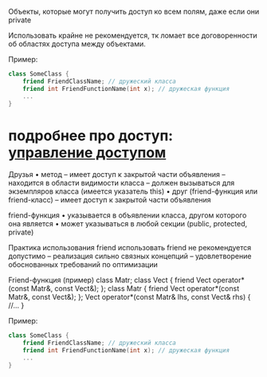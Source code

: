 
Объекты, которые могут получить доступ ко всем полям, даже если они private

Использовать крайне не рекомендуется, тк ломает все договоренности об областях доступа между объектами.

Пример:
```cpp
class SomeClass {
    friend FriendClassName; // дружеский класса
    friend int FriendFunctionName(int x); // дружеская функция
    ...
}
```

подробнее про доступ: [управление доступом](управление%20доступом.md)
=======
Друзья 
• метод 
  – имеет доступ к закрытой части объявления 
  – находится в области видимости класса 
  – должен вызываться для экземпляров класса (имеется указатель this) 
• друг (friend-функция или friend-класс)
  – имеет доступ к закрытой части объявления

friend-функция 
• указывается в объявлении класса, другом которого она является 
• может указываться в любой секции (public, protected, private)

Практика использования friend 
использовать friend не рекомендуется 
допустимо 
  – реализация сильно связных концепций 
  – удовлетворение обоснованных требований по оптимизации

Friend-функция (пример) 
class Matr; 
class Vect { 
  friend Vect operator*(const Matr&, const Vect&); 
}; 
class Matr {
  friend Vect operator*(const Matr&, const Vect&); 
};
Vect operator*(const Matr& lhs, const Vect& rhs) { 
  //… 
}

Пример:
```cpp
class SomeClass {
    friend FriendClassName; // дружеский класса
    friend int FriendFunctionName(int x); // дружеская функция
    ...
}
```